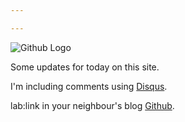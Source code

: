 ```yaml
---

---
```


![Github Logo](https://farm8.staticflickr.com/7571/16147674498_0bcc7ac66a_m.jpg)

Some updates for today on this site.

I'm including comments using [Disqus](http://www.disqus.com).

lab:link in your neighbour's blog [Github](http://www.tonywwjd1.github.io).

